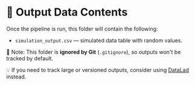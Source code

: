 # 📁 Output Data Contents

Once the pipeline is run, this folder will contain the following:

- `simulation_output.csv` — simulated data table with random values.

📝 Note: This folder is **ignored by Git** (`.gitignore`), so outputs won't be tracked by default.

💡 If you need to track large or versioned outputs, consider using [DataLad](https://www.datalad.org/) instead.

